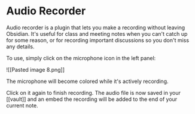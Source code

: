 # Audio Recorder

Audio recorder is a plugin that lets you make a recording without leaving Obsidian. It's useful for class and meeting notes when you can't catch up for some reason, or for recording important discussions so you don't miss any details.

To use, simply click on the microphone icon in the left panel:

![[Pasted image 8.png]]

The microphone will become colored while it's actively recording.

Click on it again to finish recording. The audio file is now saved in your [[vault]] and an embed the recording will be added to the end of your current note.
